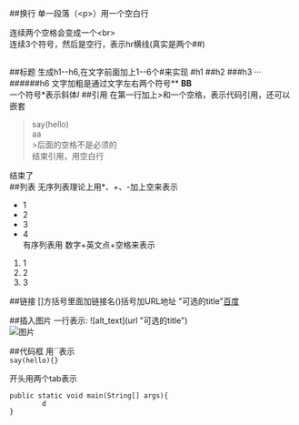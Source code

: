 ##换行
单一段落（<p\>）用一个空白行

连续两个空格会变成一个<br\>  
连续3个符号，然后是空行，表示hr横线(真实是两个##)
##

##标题
生成h1--h6,在文字前面加上1--6个#来实现
#h1
##h2
###h3
···
######h6
文字加粗是通过文字左右两个符号\*\* **BB**  
一个符号\*表示斜体*I*
##引用
在第一行加上>和一个空格，表示代码引用，还可以嵌套  
> say(hello)  
> aa  
> \>后面的空格不是必须的  
> 结束引用，用空白行

结束了  
##列表
无序列表理论上用*、+、-加上空来表示
* 1
* 2
* 3
* 4  
有序列表用 数字+英文点+空格来表示
1. 1
2. 2
3. 3

##链接
[]方括号里面加链接名()括号加URL地址 "可选的title"[百度](www.baidu.com "百度")

##插入图片
一行表示: !\[alt_text](url "可选的title")  
![图片](http://localhost:8080/yhcloud-web-mvms/css/images/top_09.png)

##代码框
用``表示  
`say(hello){}`

开头用两个tab表示

	public static void main(String[] args){
			d
	}


